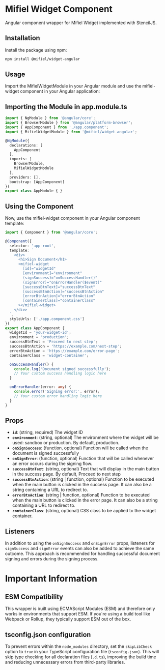 # Mifiel Widget Component

Angular component wrapper for Mifiel Widget implemented with StencilJS.

## Installation

Install the package using npm:

```bash
npm install @mifiel/widget-angular
```

## Usage

Import the MifielWidgetModule in your Angular module and use the mifiel-widget component in your Angular application:

## Importing the Module in app.module.ts

```typescript
import { NgModule } from '@angular/core';
import { BrowserModule } from '@angular/platform-browser';
import { AppComponent } from './app.component';
import { MifielWidgetModule } from '@mifiel/widget-angular';

@NgModule({
  declarations: [
    AppComponent
  ],
  imports: [
    BrowserModule,
    MifielWidgetModule
  ],
  providers: [],
  bootstrap: [AppComponent]
})
export class AppModule { }
```

## Using the Component

Now, use the mifiel-widget component in your Angular component template:

```typescript
import { Component } from '@angular/core';

@Component({
  selector: 'app-root',
  template: `
    <div>
      <h1>Sign Document</h1>
      <mifiel-widget
        [id]="widgetId"
        [environment]="environment"
        (signSuccess)="onSuccessHandler()"
        (signError)="onErrorHandler($event)"
        [successBtnText]="successBtnText"
        [successBtnAction]="successBtnAction"
        [errorBtnAction]="errorBtnAction"
        [containerClass]="containerClass"
      ></mifiel-widget>
    </div>
  `,
  styleUrls: ['./app.component.css']
})
export class AppComponent {
  widgetId = 'your-widget-id';
  environment = 'production';
  successBtnText = 'Proceed to next step';
  successBtnAction = 'https://example.com/next-step';
  errorBtnAction = 'https://example.com/error-page';
  containerClass = 'widget-container';

  onSuccessHandler() {
    console.log('Document signed successfully');
    // Your custom success handling logic here
  }

  onErrorHandler(error: any) {
    console.error('Signing error:', error);
    // Your custom error handling logic here
  }
}

```

## Props

- **`id`**: (string, required) The widget ID
- **`environment`**: (string, optional) The environment where the widget will be used: sandbox or production. By default, production.
- **`onSignSuccess`**: (function, optional) Function will be called when the document is signed successfully
- **`onSignError`**: (function, optional) Function that will be called whenever an error occurs during the signing flow.
- **`successBtnText`**: (string, optional) Text that will display in the main button in the success page. By default, Proceed to next step
- **`successBtnAction`**: (string | function, optional) Function to be executed when the main button is clicked in the success page. It can also be a string containing a URL to redirect to.
- **`errorBtnAction`**: (string | function, optional) Function to be executed when the main button is clicked in the error page. It can also be a string containing a URL to redirect to.
- **`containerClass`**: (string, optional) CSS class to be applied to the widget container.

## Listeners

In addition to using the `onSignSuccess` and `onSignError` props, listeners for `signSuccess` and `signError` events can also be added to achieve the same outcome. This approach is recommended for handling successful document signing and errors during the signing process.

# Important Information

## ESM Compatibility

This wrapper is built using ECMAScript Modules (ESM) and therefore only works in environments that support ESM. If you're using a build tool like Webpack or Rollup, they typically support ESM out of the box.

## tsconfig.json configuration

To prevent errors within the `node_modules` directory, set the `skipLibCheck` option to `true` in your TypeScript configuration file (`tsconfig.json`). This will skip type checking for all declaration files (`.d.ts`), improving the build time and reducing unnecessary errors from third-party libraries.
